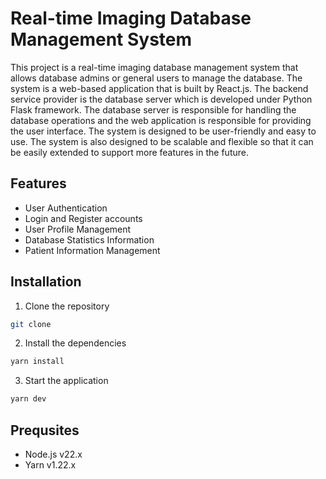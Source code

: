 # Real-time Imaging Database Management System

This project is a real-time imaging database management system that allows database admins or general users to manage the database. The system is a web-based application that is built by React.js. The backend service provider is the database server which is developed under Python Flask framework. The database server is responsible for handling the database operations and the web application is responsible for providing the user interface. The system is designed to be user-friendly and easy to use. The system is also designed to be scalable and flexible so that it can be easily extended to support more features in the future.


## Features
- User Authentication
- Login and Register accounts
- User Profile Management
- Database Statistics Information
- Patient Information Management


## Installation
1. Clone the repository
```bash
git clone
```

2. Install the dependencies
```bash
yarn install
```

3. Start the application
```bash
yarn dev
```
## Prequsites
- Node.js v22.x
- Yarn v1.22.x
